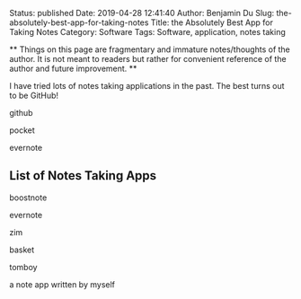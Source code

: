 Status: published
Date: 2019-04-28 12:41:40
Author: Benjamin Du
Slug: the-absolutely-best-app-for-taking-notes
Title: the Absolutely Best App for Taking Notes
Category: Software
Tags: Software, application, notes taking

**
Things on this page are fragmentary and immature notes/thoughts of the author.
It is not meant to readers but rather for convenient reference of the author and future improvement.
**

I have tried lots of notes taking applications in the past. 
The best turns out to be GitHub!


github

pocket

evernote

## List of Notes Taking Apps

boostnote

evernote 

zim

basket

tomboy

a note app written by myself